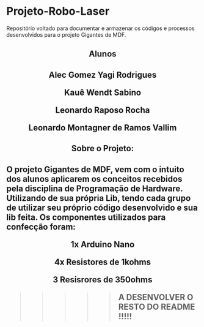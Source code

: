 # Projeto-Robo-Laser
Repositório voltado para documentar e armazenar os códigos e processos desenvolvidos para o projeto Gigantes de MDF.


<!-- // ALUNOS INTEGRANTES DO GRUPO // -->

<h2 align="center" color="black">Alunos<h2>

<p align="center">Alec Gomez Yagi Rodrigues<p>
<p align="center" >Kauê Wendt Sabino<p>
<p align="center" >Leonardo Raposo Rocha<p>
<p align="center" >Leonardo Montagner de Ramos Vallim<p>


<h2 align="center" color="black">Sobre o Projeto:<h2>
 
O projeto Gigantes de MDF, vem com o intuito dos alunos aplicarem os conceitos recebidos pela disciplina de Programação de Hardware. Utilizando de sua própria Lib, tendo cada grupo de utilizar seu próprio código desenvolvido e sua lib feita. Os componentes utilizados para confecção foram:

<div>
    <p align="center">1x Arduino Nano<p>
    <p align="center">4x Resistores de 1kohms<p>
    <p align="center">3 Resisrores de 350ohms<p>
<div>

>>>>> A DESENVOLVER O RESTO DO README !!!!!


